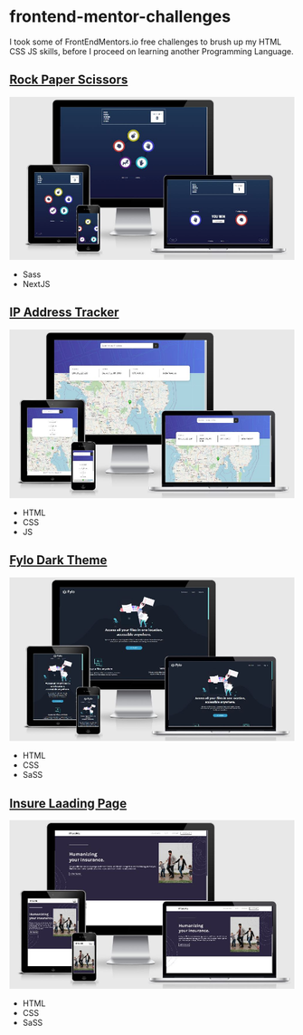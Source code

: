 # frontend-mentor-challenges
I took some of FrontEndMentors.io free challenges to brush up my HTML CSS JS skills, before I proceed on learning another Programming Language.

## [Rock Paper Scissors](https://banguismv-rock-paper.vercel.app/)
![Rock](https://github.com/BanguisMV/frontend-mentor-challenges/blob/main/preview/Rock%20paper.JPG?raw=true)


- Sass
- NextJS


## [IP Address Tracker](https://banguismv-ip-tracker.netlify.app/)
![IP Address](https://github.com/BanguisMV/frontend-mentor-challenges/blob/main/preview/IP.JPG?raw=true)

- HTML
- CSS
- JS 

## [Fylo Dark Theme](https://banguismv-fylo-dark.netlify.app/)
![Fylo](https://github.com/BanguisMV/frontend-mentor-challenges/blob/main/preview/fylo.JPG?raw=true)

- HTML
- CSS
- SaSS

## [Insure Laading Page](https://banguismv-insure.netlify.app)
![Insure Laading Page](https://github.com/BanguisMV/frontend-mentor-challenges/blob/main/preview/insure.JPG?raw=true)

- HTML
- CSS
- SaSS

